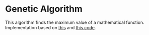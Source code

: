 # Genetic Algorithm

This algorithm finds the maximum value of a mathematical function.
Implementation based on [this](https://github.com/henriqueblang/optimization-ga) and [this code](https://github.com/marcelovca90/codigos-inatel/tree/master/C210/ga-java).
